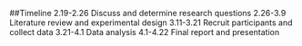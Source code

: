 
##Timeline
2.19-2.26  Discuss and determine research questions
2.26-3.9   Literature review and experimental design
3.11-3.21  Recruit participants and collect data
3.21-4.1   Data analysis
4.1-4.22   Final report and presentation
